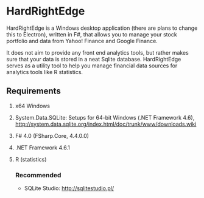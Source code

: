 # HardRightEdge

HardRightEdge is a Windows desktop application (there are plans to change this to Electron), written in F#, that allows you to manage your stock portfolio and data from Yahoo! Finance and Google Finance.

It does not aim to provide any front end analytics tools, but rather makes sure that your data is stored in a neat Sqlite database. HardRightEdge serves as a utility tool to help you manage financial data sources for analytics tools like R statistics.

## Requirements

1. x64 Windows
2. System.Data.SQLite: Setups for 64-bit Windows (.NET Framework 4.6), http://system.data.sqlite.org/index.html/doc/trunk/www/downloads.wiki
3. F# 4.0 (FSharp.Core, 4.4.0.0)
4. .NET Framework 4.6.1
5. R (statistics)

	### Recommended

	* SQLite Studio: http://sqlitestudio.pl/
